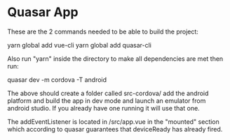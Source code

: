 # Quasar App

These are the 2 commands needed to be able to build the project:

yarn global add vue-cli
yarn global add quasar-cli

Also run "yarn" inside the directory to make all dependencies are met then run:

quasar dev -m cordova -T android

The above should create a folder called src-cordova/ add the android platform and build the app in dev mode and launch an emulator from android studio. If you already have one running it will use that one.

The addEventListener is located in /src/app.vue in the "mounted" section which according to quasar guarantees that deviceReady has already fired.


